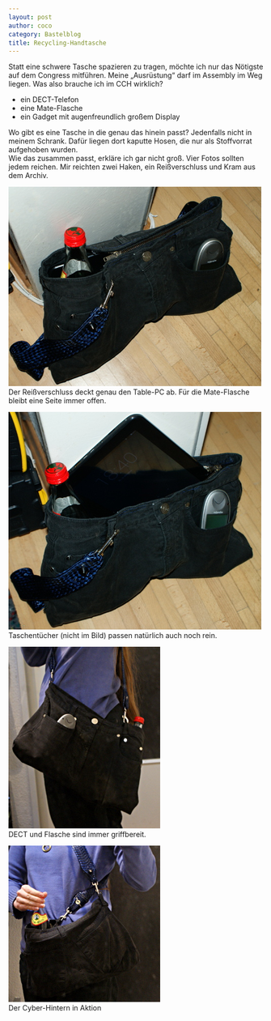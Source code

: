 ```yaml
---
layout: post
author: coco
category: Bastelblog
title: Recycling-Handtasche
---
```


Statt eine schwere Tasche spazieren zu tragen, möchte ich nur das Nötigste auf dem Congress mitführen. Meine „Ausrüstung“ darf im Assembly im Weg liegen. Was also brauche ich im CCH wirklich?

* ein DECT-Telefon
* eine Mate-Flasche
* ein Gadget mit augenfreundlich großem Display

Wo gibt es eine Tasche in die genau das hinein passt? Jedenfalls nicht in meinem Schrank. Dafür liegen dort kaputte Hosen, die nur als Stoffvorrat aufgehoben wurden.<br /> Wie das zusammen passt, erkläre ich gar nicht groß. Vier Fotos sollten jedem reichen. Mir reichten zwei Haken, ein Reißverschluss und Kram aus dem Archiv.

<img src="/images/posts/Hosentasche_geschlossen.JPG" alt="Tasche geschlossen" /><br /> Der Reißverschluss deckt genau den Table-PC ab. Für die Mate-Flasche bleibt eine Seite immer offen.

<img src="/images/posts/Hosentasche_offen.JPG" alt="Tasche offen" /><br /> Taschentücher (nicht im Bild) passen natürlich auch noch rein.

<img src="/images/posts/Hosentasche_live1.JPG" alt="Tasche in Aktion" /><br /> DECT und Flasche sind immer griffbereit.

<img src="/images/posts/Hosentasche_live2.JPG" alt="Tasche in Aktion" /><br /> Der Cyber-Hintern in Aktion 	</div>

